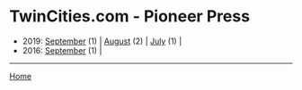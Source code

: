 # TwinCities.com - Pioneer Press

  * 2019: 
      [September](./twincities-com-pioneer-press-2019-09.md) (1) | 
      [August](./twincities-com-pioneer-press-2019-08.md) (2) | 
      [July](./twincities-com-pioneer-press-2019-07.md) (1) | 
  * 2016: 
      [September](./twincities-com-pioneer-press-2016-09.md) (1) | 

----

[Home](../)
